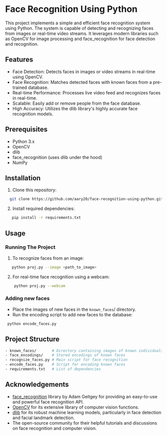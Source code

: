 
# Face Recognition Using Python

This project implements a simple and efficient face recognition system using Python. The system is capable of detecting and recognizing faces from images or real-time video streams. It leverages modern libraries such as OpenCV for image processing and face_recognition for face detection and recognition.



## Features

- Face Detection: Detects faces in images or video streams in real-time using OpenCV.
- Face Recognition: Matches detected faces with known faces from a pre-trained database.
- Real-time Performance: Processes live video feed and recognizes faces in real-time.
- Scalable: Easily add or remove people from the face database.
- High Accuracy: Utilizes the dlib library's highly accurate face recognition models.


## Prerequisites
- Python 3.x
- OpenCV
- dlib
- face_recognition (uses dlib under the hood)
- NumPy

## Installation

1. Clone this repository:

```bash
  git clone https://github.com/aary20/face-recognition-using-python.git

```
2. Install required dependencies:
``` bash
   pip install -r requirements.txt
```
## Usage
 ### Running The Project

 1. To recognize faces from an image:

```bash
   python proj.py --image <path_to_image>

```

  2. For real-time face recognition using a webcam:
```bash
    python proj.py --webcam
```
 ### Adding new faces
- Place the images of new faces in the ```known_faces```/ directory.
- Run the encoding script to add new faces to the database:
```bash
 python encode_faces.py
```

## Project Structure
```bash
- known_faces/       # Directory containing images of known individuals
- face_encodings/    # Stored encodings of known faces
- recognize_faces.py # Main script for face recognition
- encode_faces.py    # Script for encoding known faces
- requirements.txt   # List of dependencies
```
## Acknowledgements

- [face_recognition](https://pypi.org/project/face-recognition/)  library by Adam Geitgey for providing an easy-to-use and powerful face recognition API.
- [OpenCV](https://opencv.org/) for its extensive library of computer vision functions.
- [dlib](http://dlib.net/) for its robust machine learning models, particularly in face detection and facial landmark detection.
- The open-source community for their helpful tutorials and discussions on face recognition and computer vision.